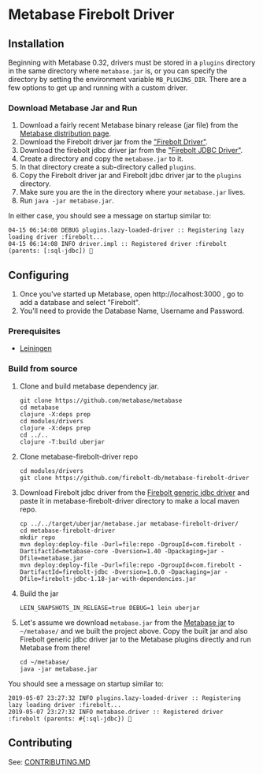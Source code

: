 # Metabase Firebolt Driver

## Installation

Beginning with Metabase 0.32, drivers must be stored in a `plugins` directory in the same directory where `metabase.jar` is, or you can specify the directory by setting the environment variable `MB_PLUGINS_DIR`. There are a few options to get up and running with a custom driver.

### Download Metabase Jar and Run

1. Download a fairly recent Metabase binary release (jar file) from the [Metabase distribution page](https://metabase.com/start/jar.html).
2. Download the Firebolt driver jar from the ["Firebolt Driver"](https://drive.google.com/drive/u/0/folders/1ybVU7sViEcgYQ0J6-effFt_6uGJZFt3o).
3. Download the firebolt jdbc driver jar from the ["Firebolt JDBC Driver"](https://docs.firebolt.io/integrations/connecting-via-jdbc).
4. Create a directory and copy the `metabase.jar` to it.
5. In that directory create a sub-directory called `plugins`.
6. Copy the Firebolt driver jar and Firebolt jdbc driver jar to the `plugins` directory.
7. Make sure you are the in the directory where your `metabase.jar` lives.
8. Run `java -jar metabase.jar`.

In either case, you should see a message on startup similar to:

```
04-15 06:14:08 DEBUG plugins.lazy-loaded-driver :: Registering lazy loading driver :firebolt...
04-15 06:14:08 INFO driver.impl :: Registered driver :firebolt (parents: [:sql-jdbc]) 🚚
```

## Configuring

1. Once you've started up Metabase, open http://localhost:3000 , go to add a database and select "Firebolt".
2. You'll need to provide the Database Name, Username and Password.

### Prerequisites

- [Leiningen](https://leiningen.org/)

### Build from source

1. Clone and build metabase dependency jar.

   ```shell
   git clone https://github.com/metabase/metabase
   cd metabase
   clojure -X:deps prep
   cd modules/drivers
   clojure -X:deps prep
   cd ../..
   clojure -T:build uberjar
   ```

2. Clone metabase-firebolt-driver repo

   ```shell
   cd modules/drivers
   git clone https://github.com/firebolt-db/metabase-firebolt-driver
   ```

3. Download Firebolt jdbc driver from the [Firebolt generic jdbc driver](https://docs.firebolt.io/integrations/connecting-via-jdbc) and paste it in metabase-firebolt-driver directory to make a local maven repo.

   ```shell
   cp ../../target/uberjar/metabase.jar metabase-firebolt-driver/
   cd metabase-firebolt-driver
   mkdir repo
   mvn deploy:deploy-file -Durl=file:repo -DgroupId=com.firebolt -DartifactId=metabase-core -Dversion=1.40 -Dpackaging=jar -Dfile=metabase.jar
   mvn deploy:deploy-file -Durl=file:repo -DgroupId=com.firebolt -DartifactId=firebolt-jdbc -Dversion=1.0.0 -Dpackaging=jar -Dfile=firebolt-jdbc-1.18-jar-with-dependencies.jar
   ```

4. Build the jar

   ```shell
   LEIN_SNAPSHOTS_IN_RELEASE=true DEBUG=1 lein uberjar
   ```

5. Let's assume we download `metabase.jar` from the [Metabase jar](https://www.metabase.com/docs/latest/operations-guide/running-the-metabase-jar-file.html) to `~/metabase/` and we built the project above. Copy the built jar and also Firebolt generic jdbc driver jar to the Metabase plugins directly and run Metabase from there!

   ```shell
   cd ~/metabase/
   java -jar metabase.jar
   ```

You should see a message on startup similar to:

```
2019-05-07 23:27:32 INFO plugins.lazy-loaded-driver :: Registering lazy loading driver :firebolt...
2019-05-07 23:27:32 INFO metabase.driver :: Registered driver :firebolt (parents: #{:sql-jdbc}) 🚚
```

## Contributing

See: [CONTRIBUTING.MD](https://github.com/firebolt-db/metabase-firebolt-driver/tree/main/CONTRIBUTING.MD)
